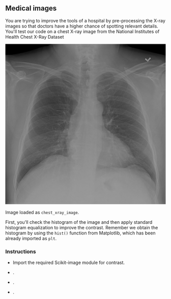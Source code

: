 ## Medical images

You are trying to improve the tools of a hospital by pre-processing the X-ray images so that doctors have a higher chance of spotting relevant details. You'll test our code on a chest X-ray image from the National Institutes of Health Chest X-Ray Dataset

![X-ray chest image](i/4.png)

Image loaded as `chest_xray_image`.

First, you'll check the histogram of the image and then apply standard histogram equalization to improve the contrast. Remember we obtain the histogram by using the `hist()` function from Matplotlib, which has been already imported as `plt`.

### Instructions

- Import the required Scikit-image module for contrast.

- .

- .

- .
